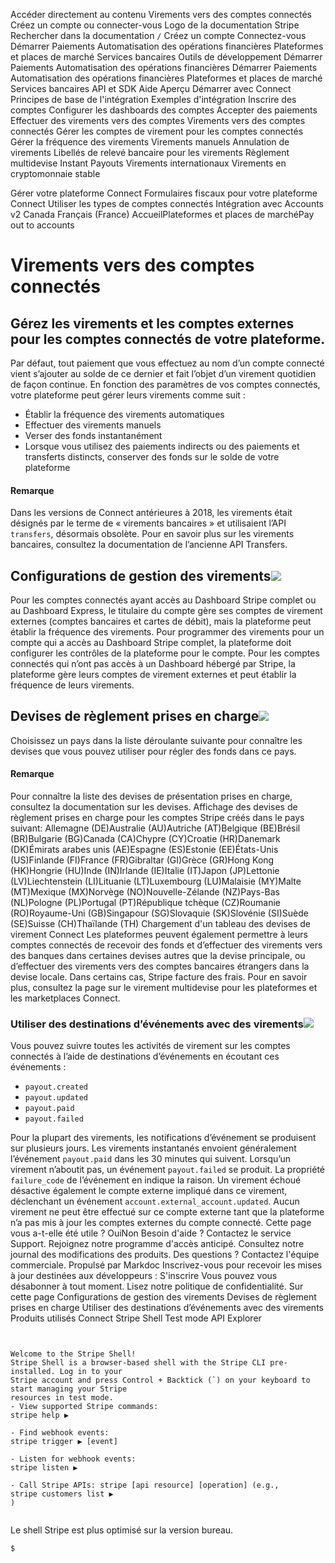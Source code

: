 Accéder directement au contenu
Virements vers des comptes connectés
Créez un compte
ou 
connecter-vous
Logo de la documentation Stripe
Rechercher dans la documentation
`/`
Créez un compte
Connectez-vous
Démarrer
Paiements
Automatisation des opérations financières
Plateformes et places de marché
Services bancaires
Outils de développement
Démarrer
Paiements
Automatisation des opérations financières
Démarrer
Paiements
Automatisation des opérations financières
Plateformes et places de marché
Services bancaires
API et SDK
Aide
Aperçu
Démarrer avec Connect
Principes de base de l'intégration
Exemples d'intégration
Inscrire des comptes
Configurer les dashboards des comptes
Accepter des paiements
Effectuer des virements vers des comptes
Virements vers des comptes connectés
Gérer les comptes de virement pour les comptes connectés
Gérer la fréquence des virements
Virements manuels
Annulation de virements
Libellés de relevé bancaire pour les virements
Règlement multidevise
Instant Payouts
Virements internationaux
Virements en cryptomonnaie stable


Gérer votre plateforme Connect
Formulaires fiscaux pour votre plateforme Connect
Utiliser les types de comptes connectés
Intégration avec Accounts v2
Canada
Français (France)
AccueilPlateformes et places de marchéPay out to accounts
# Virements vers des comptes connectés
## Gérez les virements et les comptes externes pour les comptes connectés de votre plateforme.
Par défaut, tout paiement que vous effectuez au nom d’un compte connecté vient s’ajouter au solde de ce dernier et fait l’objet d’un virement quotidien de façon continue. En fonction des paramètres de vos comptes connectés, votre plateforme peut gérer leurs virements comme suit :
  * Établir la fréquence des virements automatiques
  * Effectuer des virements manuels
  * Verser des fonds instantanément
  * Lorsque vous utilisez des paiements indirects ou des paiements et transferts distincts, conserver des fonds sur le solde de votre plateforme


#### Remarque
Dans les versions de Connect antérieures à 2018, les virements était désignés par le terme de « virements bancaires » et utilisaient l’API `transfers`, désormais obsolète. Pour en savoir plus sur les virements bancaires, consultez la documentation de l’ancienne API Transfers.
## Configurations de gestion des virements![](https://b.stripecdn.com/docs-statics-srv/assets/fcc3a1c24df6fcffface6110ca4963de.svg)
Pour les comptes connectés ayant accès au Dashboard Stripe complet ou au Dashboard Express, le titulaire du compte gère ses comptes de virement externes (comptes bancaires et cartes de débit), mais la plateforme peut établir la fréquence des virements. Pour programmer des virements pour un compte qui a accès au Dashboard Stripe complet, la plateforme doit configurer les contrôles de la plateforme pour le compte.
Pour les comptes connectés qui n’ont pas accès à un Dashboard hébergé par Stripe, la plateforme gère leurs comptes de virement externes et peut établir la fréquence de leurs virements.
## Devises de règlement prises en charge![](https://b.stripecdn.com/docs-statics-srv/assets/fcc3a1c24df6fcffface6110ca4963de.svg)
Choisissez un pays dans la liste déroulante suivante pour connaître les devises que vous pouvez utiliser pour régler des fonds dans ce pays.
#### Remarque
Pour connaître la liste des devises de présentation prises en charge, consultez la documentation sur les devises.
Affichage des devises de règlement prises en charge pour les comptes Stripe créés dans le pays suivant:
Allemagne (DE)Australie (AU)Autriche (AT)Belgique (BE)Brésil (BR)Bulgarie (BG)Canada (CA)Chypre (CY)Croatie (HR)Danemark (DK)Émirats arabes unis (AE)Espagne (ES)Estonie (EE)États-Unis (US)Finlande (FI)France (FR)Gibraltar (GI)Grèce (GR)Hong Kong (HK)Hongrie (HU)Inde (IN)Irlande (IE)Italie (IT)Japon (JP)Lettonie (LV)Liechtenstein (LI)Lituanie (LT)Luxembourg (LU)Malaisie (MY)Malte (MT)Mexique (MX)Norvège (NO)Nouvelle-Zélande (NZ)Pays-Bas (NL)Pologne (PL)Portugal (PT)République tchèque (CZ)Roumanie (RO)Royaume-Uni (GB)Singapour (SG)Slovaquie (SK)Slovénie (SI)Suède (SE)Suisse (CH)Thaïlande (TH)
Chargement d'un tableau des devises de virement Connect
Les plateformes peuvent également permettre à leurs comptes connectés de recevoir des fonds et d’effectuer des virements vers des banques dans certaines devises autres que la devise principale, ou d’effectuer des virements vers des comptes bancaires étrangers dans la devise locale. Dans certains cas, Stripe facture des frais. Pour en savoir plus, consultez la page sur le virement multidevise pour les plateformes et les marketplaces Connect.
### Utiliser des destinations d’événements avec des virements![](https://b.stripecdn.com/docs-statics-srv/assets/fcc3a1c24df6fcffface6110ca4963de.svg)
Vous pouvez suivre toutes les activités de virement sur les comptes connectés à l’aide de destinations d’événements en écoutant ces événements :
  * `payout.created`
  * `payout.updated`
  * `payout.paid`
  * `payout.failed`


Pour la plupart des virements, les notifications d’événement se produisent sur plusieurs jours. Les virements instantanés envoient généralement l’événement `payout.paid` dans les 30 minutes qui suivent.
Lorsqu’un virement n’aboutit pas, un événement `payout.failed` se produit. La propriété `failure_code` de l’événement en indique la raison. Un virement échoué désactive également le compte externe impliqué dans ce virement, déclenchant un événement `account.external_account.updated`. Aucun virement ne peut être effectué sur ce compte externe tant que la plateforme n’a pas mis à jour les comptes externes du compte connecté.
Cette page vous a-t-elle été utile ?
OuiNon
Besoin d'aide ? Contactez le service Support.
Rejoignez notre programme d'accès anticipé.
Consultez notre journal des modifications des produits.
Des questions ? Contactez l'équipe commerciale.
Propulsé par Markdoc
Inscrivez-vous pour recevoir les mises à jour destinées aux développeurs :
S'inscrire
Vous pouvez vous désabonner à tout moment. Lisez notre politique de confidentialité.
Sur cette page
Configurations de gestion des virements
Devises de règlement prises en charge
Utiliser des destinations d’événements avec des virements
Produits utilisés
Connect
Stripe Shell
Test mode
API Explorer
```


Welcome to the Stripe Shell!
Stripe Shell is a browser-based shell with the Stripe CLI pre-installed. Log in to your
Stripe account and press Control + Backtick (`) on your keyboard to start managing your Stripe
resources in test mode.
- View supported Stripe commands: 
stripe help ▶️

- Find webhook events: 
stripe trigger ▶️ [event]

- Listen for webhook events: 
stripe listen ▶

- Call Stripe APIs: stripe [api resource] [operation] (e.g., 
stripe customers list ▶️
)


```

Le shell Stripe est plus optimisé sur la version bureau.
```
$
```

